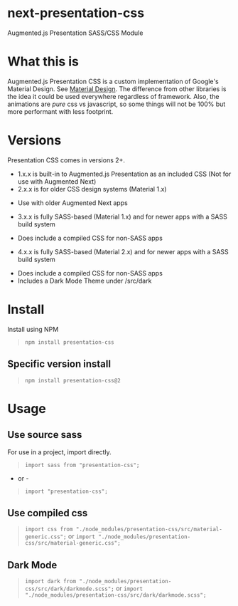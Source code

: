 # next-presentation-css
Augmented.js Presentation SASS/CSS Module

# What this is
Augmented.js Presentation CSS is a custom implementation of Google's Material Design. See [Material Design](https://material.io). The difference from other libraries is the idea it could be used everywhere regardless of framework.  Also, the animations are *pure* css vs javascript, so some things will not be 100% but more performant with less footprint.

# Versions
Presentation CSS comes in versions 2+.  
* 1.x.x is built-in to Augmented.js Presentation as an included CSS (Not for use with Augmented Next)
* 2.x.x is for older CSS design systems (Material 1.x)
- Use with older Augmented Next apps
* 3.x.x is fully SASS-based (Material 1.x) and for newer apps with a SASS build system
- Does include a compiled CSS for non-SASS apps
* 4.x.x is fully SASS-based (Material 2.x) and for newer apps with a SASS build system  
- Does include a compiled CSS for non-SASS apps
- Includes a Dark Mode Theme under /src/dark

# Install
Install using NPM
> `npm install presentation-css`

## Specific version install
> `npm install presentation-css@2`

# Usage

## Use source sass
For use in a project, import directly.

> `import sass from "presentation-css";`
- or -
> `import "presentation-css";`

## Use compiled css

> `import css from "./node_modules/presentation-css/src/material-generic.css";`
or
> `import "./node_modules/presentation-css/src/material-generic.css";`

## Dark Mode

> `import dark from "./node_modules/presentation-css/src/dark/darkmode.scss";`
or
> `import "./node_modules/presentation-css/src/dark/darkmode.scss";`

